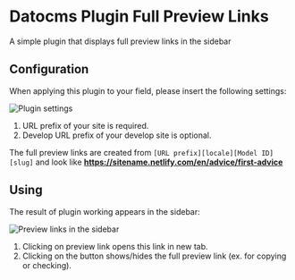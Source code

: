 # Datocms Plugin Full Preview Links

A simple plugin that displays full preview links in the sidebar

## Configuration

When applying this plugin to your field, please insert the following settings:

![Plugin settings](https://github.com/FoxyGirl/datocms-plugin-full-preview-links/raw/master/docs/01-preview-links-settings.jpg)

1. URL prefix of your site is required.
2. Develop URL prefix of your develop site is optional.

The full preview links are created from `[URL prefix][locale][Model ID][slug]`
and look like **https://sitename.netlify.com/en/advice/first-advice**

## Using

The result of plugin working appears in the sidebar:

![Preview links in the sidebar](https://github.com/FoxyGirl/datocms-plugin-full-preview-links/raw/master/docs/02-preview-links.jpg)

1. Clicking on preview link opens this link in new tab.
2. Clicking on the button shows/hides the full preview link (ex. for copying or checking).
